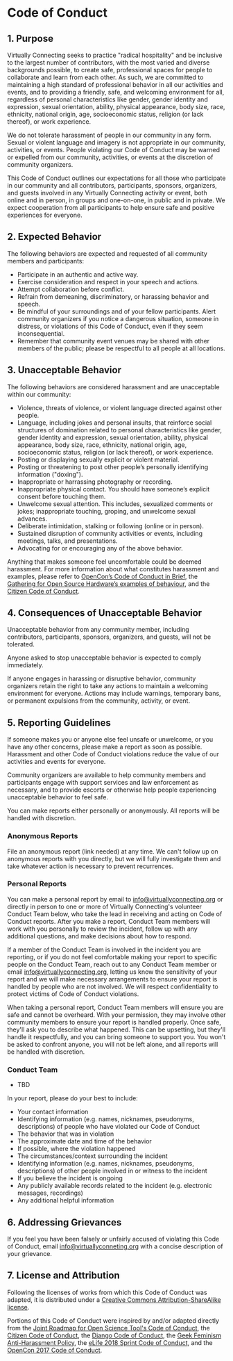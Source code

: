 # Code of Conduct

## 1. Purpose

Virtually Connecting seeks to practice "radical hospitality" and be inclusive to the largest number of contributors, with the most varied and diverse backgrounds possible, to create safe, professional spaces for people to collaborate and learn from each other. As such, we are committed to maintaining a high standard of professional behavior in all our activities and events, and to providing a friendly, safe, and welcoming environment for all, regardless of personal characteristics like gender, gender identity and expression, sexual orientation, ability, physical appearance, body size, race, ethnicity, national origin, age, socioeconomic status, religion (or lack thereof), or work experience.

We do not tolerate harassment of people in our community in any form. Sexual or violent language and imagery is not appropriate in our community, activities, or events. People violating our Code of Conduct may be warned or expelled from our community, activities, or events at the discretion of community organizers.

This Code of Conduct outlines our expectations for all those who participate in our community and all contributors, participants, sponsors, organizers, and guests involved in any Virtually Connecting activity or event, both online and in person, in groups and one-on-one, in public and in private. We expect cooperation from all participants to help ensure safe and positive experiences for everyone.

## 2. Expected Behavior

The following behaviors are expected and requested of all community members and participants:

*   Participate in an authentic and active way.
*   Exercise consideration and respect in your speech and actions.
*   Attempt collaboration before conflict.
*   Refrain from demeaning, discriminatory, or harassing behavior and speech.
*   Be mindful of your surroundings and of your fellow participants. Alert community organizers if you notice a dangerous situation, someone in distress, or violations of this Code of Conduct, even if they seem inconsequential.
*   Remember that community event venues may be shared with other members of the public; please be respectful to all people at all locations.

## 3. Unacceptable Behavior

The following behaviors are considered harassment and are unacceptable within our community:

*   Violence, threats of violence, or violent language directed against other people.
*   Language, including jokes and personal insults, that reinforce social structures of domination related to personal characteristics like gender, gender identity and expression, sexual orientation, ability, physical appearance, body size, race, ethnicity, national origin, age, socioeconomic status, religion (or lack thereof), or work experience.
*   Posting or displaying sexually explicit or violent material.
*   Posting or threatening to post other people’s personally identifying information ("doxing").
*   Inappropriate or harrassing photography or recording.
*   Inappropriate physical contact. You should have someone’s explicit consent before touching them.
*   Unwelcome sexual attention. This includes, sexualized comments or jokes; inappropriate touching, groping, and unwelcome sexual advances.
*   Deliberate intimidation, stalking or following (online or in person).
*   Sustained disruption of community activities or events, including meetings, talks, and presentations.
*   Advocating for or encouraging any of the above behavior.

Anything that makes someone feel uncomfortable could be deemed harassment. For more information about what constitutes harassment and examples, please refer to [OpenCon’s Code of Conduct in Brief](http://www.opencon2017.org/code_of_conduct), the [Gathering for Open Source Hardware’s examples of behaviour](http://openhardware.science/gosh-2017/gosh-code-of-conduct/), and the [Citizen Code of Conduct](http://citizencodeofconduct.org/).

## 4. Consequences of Unacceptable Behavior

Unacceptable behavior from any community member, including contributors, participants, sponsors, organizers, and guests, will not be tolerated.

Anyone asked to stop unacceptable behavior is expected to comply immediately.

If anyone engages in harassing or disruptive behavior, community organizers retain the right to take any actions to maintain a welcoming environment for everyone. Actions may include warnings, temporary bans, or permanent expulsions from the community, activity, or event.

## 5. Reporting Guidelines

If someone makes you or anyone else feel unsafe or unwelcome, or you have any other concerns, please make a report as soon as possible. Harassment and other Code of Conduct violations reduce the value of our activities and events for everyone.

Community organizers are available to help community members and participants engage with support services and law enforcement as necessary, and to provide escorts or otherwise help people experiencing unacceptable behavior to feel safe.

You can make reports either personally or anonymously. All reports will be handled with discretion.

### Anonymous Reports

File an anonymous report (link needed) at any time. We can't follow up on anonymous reports with you directly, but we will fully investigate them and take whatever action is necessary to prevent recurrences.

### Personal Reports

You can make a personal report by email to info@virtuallyconnecting.org or directly in person to one or more of Virtually Connecting's volunteer Conduct Team below, who take the lead in receiving and acting on Code of Conduct reports. After you make a report, Conduct Team members will work with you personally to review the incident, follow up with any additional questions, and make decisions about how to respond.

If a member of the Conduct Team is involved in the incident you are reporting, or if you do not feel comfortable making your report to specific people on the Conduct Team, reach out to any Conduct Team member or email info@virtuallyconnecting.org, letting us know the sensitivity of your report and we will make necessary arrangements to ensure your report is handled by people who are not involved. We will respect confidentiality to protect victims of Code of Conduct violations.

When taking a personal report, Conduct Team members will ensure you are safe and cannot be overheard. With your permission, they may involve other community members to ensure your report is handled properly. Once safe, they'll ask you to describe what happened. This can be upsetting, but they'll handle it respectfully, and you can bring someone to support you. You won't be asked to confront anyone, you will not be left alone, and all reports will be handled with discretion.

### Conduct Team
* TBD

In your report, please do your best to include:
* Your contact information
* Identifying information (e.g. names, nicknames, pseudonyms, descriptions) of people who have violated our Code of Conduct
* The behavior that was in violation
* The approximate date and time of the behavior
* If possible, where the violation happened
* The circumstances/context surrounding the incident
* Identifying information (e.g. names, nicknames, pseudonyms, descriptions) of other people involved in or witness to the incident
* If you believe the incident is ongoing
* Any publicly available records related to the incident (e.g. electronic messages, recordings)
* Any additional helpful information

## 6. Addressing Grievances

If you feel you have been falsely or unfairly accused of violating this Code of Conduct, email info@virtuallyconneting.org with a concise description of your grievance.

## 7. License and Attribution

Following the licenses of works from which this Code of Conduct was adapted, it is distributed under a [Creative Commons Attribution-ShareAlike license](http://creativecommons.org/licenses/by-sa/3.0/).

Portions of this Code of Conduct were inspired by and/or adapted directly from the [Joint Roadmap for Open Science Tool's Code of Conduct](https://github.com/OpenScienceRoadmap/jrost/blob/master/CODE_OF_CONDUCT.md), the [Citizen Code of Conduct](http://citizencodeofconduct.org/), the [Django Code of Conduct](https://www.djangoproject.com/conduct/), the [Geek Feminism Anti-Harassment Policy](http://geekfeminism.wikia.com/wiki/Conference_anti-harassment/Policy), the [eLife 2018 Sprint Code of Conduct](https://elifesciences.org/events/c40798c3/elife-innovation-sprint-2018?utm_source=sprint-IE&utm_medium=website&utm_campaign=sprint-2018), and the [OpenCon 2017 Code of Conduct](http://www.opencon2017.org/code_of_conduct).
